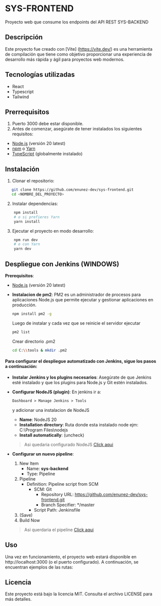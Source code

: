 # SYS-FRONTEND

Proyecto web que consume los endpoints del API REST SYS-BACKEND

## Descripción

Este proyecto fue creado con [Vite] (https://vite.dev/) es una herramienta de compilación que tiene como objetivo proporcionar una experiencia de desarrollo más rápida y ágil para proyectos web modernos.

## Tecnologías utilizadas

- React
- Typescript
- Tailwind

## Prerrequisitos

1. Puerto 3000 debe estar disponible.
2. Antes de comenzar, asegúrate de tener instalados los siguientes requisitos:

- [Node.js](https://nodejs.org/dist/v20.18.0/node-v20.18.0-x64.msi) (versión 20 latest)
- [npm](https://www.npmjs.com/) o [Yarn](https://yarnpkg.com/)
- [TypeScript](https://www.typescriptlang.org/) (globalmente instalado)


## Instalación

1. Clonar el repositorio:

```bash
   git clone https://github.com/enunez-dev/sys-frontend.git
   cd <NOMBRE_DEL_PROYECTO>
```

2. Instalar dependencias:

```bash
    npm install
    # o si prefieres Yarn
    yarn install
```

3. Ejecutar el proyecto en modo desarrollo:

```bash
    npm run dev
    # o con Yarn
    yarn dev
```

## Despliegue con Jenkins (WINDOWS)
**Prerequisitos**:
- [Node.js](https://nodejs.org/dist/v20.18.0/node-v20.18.0-x64.msi) (versión 20 latest)
- **Instalacion de pm2**: PM2  es un administrador de procesos para aplicaciones Node.js que permite ejecutar y gestionar aplicaciones en producción.

    ```bash
    npm install pm2 -g
    ```
    Luego de instalar y cada vez que se reinicie el servidor ejecutar
    ```bash
    pm2 list
    ```
    Crear directorio .pm2
    ```bash
    cd C:\\tools & mkdir .pm2
    ```

#### Para configurar el despliegue automatizado con Jenkins, sigue los pasos a continuación:
- **Instalar Jenkins y los plugins necesarios**: Asegúrate de que Jenkins esté instalado y que los plugins para Node.js y Git estén instalados.
- **Configurar NodeJS (plugin)**: En jenkins ir a:
    ```markdown
    Dashboard > Manage Jenkins > Tools 
    ```
    y adicionar una instalacion de NodeJS
    - **Name**: NodeJS 20
    - **Installation directory**: Ruta donde esta instalado node ejm: C:\Program Files\nodejs
    - **Install automatically**: (uncheck)
    >Asi quedaria configurado NodeJS [Click aqui](https://drive.google.com/file/d/1MRMhUC3FWB-ikVZ1-TILXyuAQL6zBdHf/view?usp=sharing)

- **Configurar un nuevo pipeline**:
  1. New Item
     - Name: **sys-backend**
     - Type: Pipeline
  2. Pipeline
     - Definition: Pipeline script from SCM
       - SCM: Git
         - Repository URL: https://github.com/enunez-dev/sys-frontend.git
         - Branch Specifier: \*/master
       - Script Path: Jenkinsfile
  3. (Save)
  4. Build Now
  >Asi querdaria el pipeline [Click aqui](https://drive.google.com/file/d/1EQM1gaPVtW7OahTaJg0BWETy_9VdjaeU/view?usp=sharing)


## Uso

Una vez en funcionamiento, el proyecto web estará disponible en http://localhost:3000 (o el puerto configurado). A continuación, se encuentran ejemplos de las rutas:

## Licencia

Este proyecto está bajo la licencia MIT. Consulta el archivo LICENSE para más detalles.
